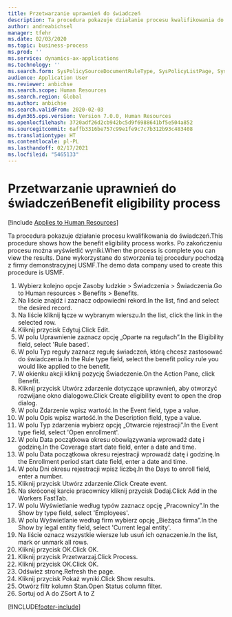 ```yaml
---
title: Przetwarzanie uprawnień do świadczeń
description: Ta procedura pokazuje działanie procesu kwalifikowania do świadczeń.
author: andreabichsel
manager: tfehr
ms.date: 02/03/2020
ms.topic: business-process
ms.prod: ''
ms.service: dynamics-ax-applications
ms.technology: ''
ms.search.form: SysPolicySourceDocumentRuleType, SysPolicyListPage, SysPolicy, HcmBenefitEligibilityPolicy, HcmBenefit, BenefitWorkspace, HcmBenefitSummaryPart
audience: Application User
ms.reviewer: anbichse
ms.search.scope: Human Resources
ms.search.region: Global
ms.author: anbichse
ms.search.validFrom: 2020-02-03
ms.dyn365.ops.version: Version 7.0.0, Human Resources
ms.openlocfilehash: 3720adf26d2cb942bc5d9f6988641bf5e504a852
ms.sourcegitcommit: 6affb3316be757c99e1fe9c7c7b312b93c483408
ms.translationtype: HT
ms.contentlocale: pl-PL
ms.lasthandoff: 02/17/2021
ms.locfileid: "5465133"
---
```

# <a name="benefit-eligibility-process"></a><span data-ttu-id="8351c-103">Przetwarzanie uprawnień do świadczeń</span><span class="sxs-lookup"><span data-stu-id="8351c-103">Benefit eligibility process</span></span>

[!include [Applies to Human Resources](../includes/applies-to-hr.md)]

<span data-ttu-id="8351c-104">Ta procedura pokazuje działanie procesu kwalifikowania do świadczeń.</span><span class="sxs-lookup"><span data-stu-id="8351c-104">This procedure shows how the benefit eligibility process works.</span></span> <span data-ttu-id="8351c-105">Po zakończeniu procesu można wyświetlić wyniki.</span><span class="sxs-lookup"><span data-stu-id="8351c-105">When the process is complete you can view the results.</span></span> <span data-ttu-id="8351c-106">Dane wykorzystane do stworzenia tej procedury pochodzą z firmy demonstracyjnej USMF.</span><span class="sxs-lookup"><span data-stu-id="8351c-106">The demo data company used to create this procedure is USMF.</span></span>

1. <span data-ttu-id="8351c-107">Wybierz kolejno opcje Zasoby ludzkie > Świadczenia > Świadczenia.</span><span class="sxs-lookup"><span data-stu-id="8351c-107">Go to Human resources > Benefits > Benefits.</span></span>
2. <span data-ttu-id="8351c-108">Na liście znajdź i zaznacz odpowiedni rekord.</span><span class="sxs-lookup"><span data-stu-id="8351c-108">In the list, find and select the desired record.</span></span>
3. <span data-ttu-id="8351c-109">Na liście kliknij łącze w wybranym wierszu.</span><span class="sxs-lookup"><span data-stu-id="8351c-109">In the list, click the link in the selected row.</span></span>
4. <span data-ttu-id="8351c-110">Kliknij przycisk Edytuj.</span><span class="sxs-lookup"><span data-stu-id="8351c-110">Click Edit.</span></span>
5. <span data-ttu-id="8351c-111">W polu Uprawnienie zaznacz opcję „Oparte na regułach”.</span><span class="sxs-lookup"><span data-stu-id="8351c-111">In the Eligibility field, select 'Rule based'.</span></span>
6. <span data-ttu-id="8351c-112">W polu Typ reguły zaznacz regułę świadczeń, którą chcesz zastosować do świadczenia.</span><span class="sxs-lookup"><span data-stu-id="8351c-112">In the Rule type field, select the benefit policy rule you would like applied to the benefit.</span></span>
7. <span data-ttu-id="8351c-113">W okienku akcji kliknij pozycję Świadczenie.</span><span class="sxs-lookup"><span data-stu-id="8351c-113">On the Action Pane, click Benefit.</span></span>
8. <span data-ttu-id="8351c-114">Kliknij przycisk Utwórz zdarzenie dotyczące uprawnień, aby otworzyć rozwijane okno dialogowe.</span><span class="sxs-lookup"><span data-stu-id="8351c-114">Click Create eligibility event to open the drop dialog.</span></span>
9. <span data-ttu-id="8351c-115">W polu Zdarzenie wpisz wartość.</span><span class="sxs-lookup"><span data-stu-id="8351c-115">In the Event field, type a value.</span></span>
10. <span data-ttu-id="8351c-116">W polu Opis wpisz wartość.</span><span class="sxs-lookup"><span data-stu-id="8351c-116">In the Description field, type a value.</span></span>
11. <span data-ttu-id="8351c-117">W polu Typ zdarzenia wybierz opcję „Otwarcie rejestracji”.</span><span class="sxs-lookup"><span data-stu-id="8351c-117">In the Event type field, select 'Open enrollment'.</span></span>
12. <span data-ttu-id="8351c-118">W polu Data początkowa okresu obowiązywania wprowadź datę i godzinę.</span><span class="sxs-lookup"><span data-stu-id="8351c-118">In the Coverage start date field, enter a date and time.</span></span>
13. <span data-ttu-id="8351c-119">W polu Data początkowa okresu rejestracji wprowadź datę i godzinę.</span><span class="sxs-lookup"><span data-stu-id="8351c-119">In the Enrollment period start date field, enter a date and time.</span></span>
14. <span data-ttu-id="8351c-120">W polu Dni okresu rejestracji wpisz liczbę.</span><span class="sxs-lookup"><span data-stu-id="8351c-120">In the Days to enroll field, enter a number.</span></span>
15. <span data-ttu-id="8351c-121">Kliknij przycisk Utwórz zdarzenie.</span><span class="sxs-lookup"><span data-stu-id="8351c-121">Click Create event.</span></span>
16. <span data-ttu-id="8351c-122">Na skróconej karcie pracownicy kliknij przycisk Dodaj.</span><span class="sxs-lookup"><span data-stu-id="8351c-122">Click Add in the Workers FastTab.</span></span>
17. <span data-ttu-id="8351c-123">W polu Wyświetlanie według typów zaznacz opcję „Pracownicy”.</span><span class="sxs-lookup"><span data-stu-id="8351c-123">In the Show by type field, select 'Employees'.</span></span>
18. <span data-ttu-id="8351c-124">W polu Wyświetlanie według firm wybierz opcję „Bieżąca firma”.</span><span class="sxs-lookup"><span data-stu-id="8351c-124">In the Show by legal entity field, select 'Current legal entity'.</span></span>
19. <span data-ttu-id="8351c-125">Na liście oznacz wszystkie wiersze lub usuń ich oznaczenie.</span><span class="sxs-lookup"><span data-stu-id="8351c-125">In the list, mark or unmark all rows.</span></span>
20. <span data-ttu-id="8351c-126">Kliknij przycisk OK.</span><span class="sxs-lookup"><span data-stu-id="8351c-126">Click OK.</span></span>
21. <span data-ttu-id="8351c-127">Kliknij przycisk Przetwarzaj.</span><span class="sxs-lookup"><span data-stu-id="8351c-127">Click Process.</span></span>
22. <span data-ttu-id="8351c-128">Kliknij przycisk OK.</span><span class="sxs-lookup"><span data-stu-id="8351c-128">Click OK.</span></span>
23. <span data-ttu-id="8351c-129">Odśwież stronę.</span><span class="sxs-lookup"><span data-stu-id="8351c-129">Refresh the page.</span></span>
24. <span data-ttu-id="8351c-130">Kliknij przycisk Pokaż wyniki.</span><span class="sxs-lookup"><span data-stu-id="8351c-130">Click Show results.</span></span>
25. <span data-ttu-id="8351c-131">Otwórz filtr kolumn Stan.</span><span class="sxs-lookup"><span data-stu-id="8351c-131">Open Status column filter.</span></span>
26. <span data-ttu-id="8351c-132">Sortuj od A do Z</span><span class="sxs-lookup"><span data-stu-id="8351c-132">Sort A to Z</span></span>



[!INCLUDE[footer-include](../includes/footer-banner.md)]